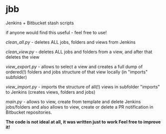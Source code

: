 # jbb
Jenkins + Bitbucket stash scripts

if anyone would find this useful - feel free to use!

_clean_all.py_ - deletes ALL jobs, folders and views from Jenkins

_clean_view.py_ - deletes ALL jobs and folders from a view, and after that deletes the view

_view_export.py_ - allows to select a view and creates a full dump of ordered(!) folders and jobs structure of that view locally (in "imports" subfolder)

_view_import.py_ - imports the structure of all(!) views in subfolder "imports" to Jenkins (creates views, folders and jobs)

_main.py_ - allows to view, create from template and delete Jenkins jobs/folders and also allows to view, create or delete a PR notification in Bitbucket repositories.

__The code is not ideal at all, it was written just to work  Feel free to improve it!__
